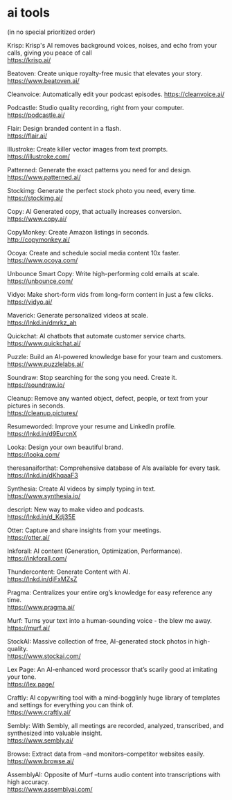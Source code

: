 # ai tools

(in no special prioritized order)

Krisp: Krisp's AI removes background voices, noises, and echo from your calls, giving you peace of call  
https://krisp.ai/

Beatoven: Create unique royalty-free music that elevates your story.  
https://www.beatoven.ai/

Cleanvoice: Automatically edit your podcast episodes. 
https://cleanvoice.ai/

Podcastle: Studio quality recording, right from your computer.  
https://podcastle.ai/

Flair: Design branded content in a flash.  
https://flair.ai/

Illustroke: Create killer vector images from text prompts.  
https://illustroke.com/

Patterned: Generate the exact patterns you need for and design.  
https://www.patterned.ai/

Stockimg: Generate the perfect stock photo you need, every time.  
https://stockimg.ai/

Copy: AI Generated copy, that actually increases conversion.  
https://www.copy.ai/

CopyMonkey: Create Amazon listings in seconds.  
http://copymonkey.ai/

Ocoya: Create and schedule social media content 10x faster.  
https://www.ocoya.com/

Unbounce Smart Copy: Write high-performing cold emails at scale.  
https://unbounce.com/

Vidyo: Make short-form vids from long-form content in just a few clicks.  
https://vidyo.ai/

Maverick: Generate personalized videos at scale.  
https://lnkd.in/dmrkz_ah

Quickchat: AI chatbots that automate customer service charts.  
https://www.quickchat.ai/

Puzzle: Build an AI-powered knowledge base for your team and customers.  
https://www.puzzlelabs.ai/

Soundraw: Stop searching for the song you need. Create it.  
https://soundraw.io/

Cleanup: Remove any wanted object, defect, people, or text from your pictures in seconds.  
https://cleanup.pictures/

Resumeworded: Improve your resume and LinkedIn profile.  
https://lnkd.in/d9EurcnX

Looka: Design your own beautiful brand.  
https://looka.com/

theresanaiforthat: Comprehensive database of AIs available for every task.  
https://lnkd.in/dKhqaaF3

Synthesia: Create AI videos by simply typing in text.  
https://www.synthesia.io/

descript: New way to make video and podcasts.  
https://lnkd.in/d_Kdj35E

Otter: Capture and share insights from your meetings.  
https://otter.ai/

Inkforall: AI content (Generation, Optimization, Performance).  
https://inkforall.com/

Thundercontent: Generate Content with AI.  
https://lnkd.in/djFxMZsZ

Pragma: Centralizes your entire org’s knowledge for easy reference any time.  
https://www.pragma.ai/

Murf: Turns your text into a human-sounding voice - the blew me away.  
https://murf.ai/

StockAI: Massive collection of free, AI-generated stock photos in high-quality.  
https://www.stockai.com/

Lex Page: An AI-enhanced word processor that’s scarily good at imitating your tone.  
https://lex.page/

Craftly: AI copywriting tool with a mind-bogglinly huge library of templates and settings for everything you can think of.  
https://www.craftly.ai/

Sembly: With Sembly, all meetings are recorded, analyzed, transcribed, and synthesized into valuable insight.  
https://www.sembly.ai/

Browse: Extract data from –and monitors–competitor websites easily.  
https://www.browse.ai/

AssemblyAI: Opposite of Murf –turns audio content into transcriptions with high accuracy.  
https://www.assemblyai.com/
